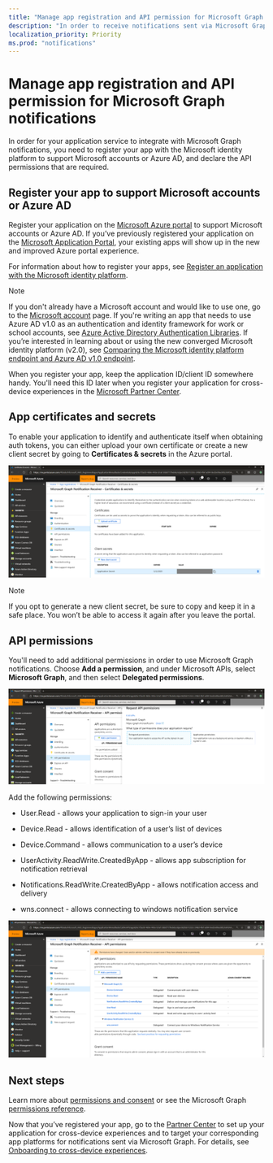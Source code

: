 ```yaml
---
title: "Manage app registration and API permission for Microsoft Graph notifications "
description: "In order to receive notifications sent via Microsoft Graph, you first need to register your application on the Microsoft Azure portal.  "
localization_priority: Priority
ms.prod: "notifications"
---
```


# Manage app registration and API permission for Microsoft Graph notifications

In order for your application service to integrate with Microsoft Graph notifications, you need to register your app with the Microsoft identity platform to support Microsoft accounts or Azure AD, and declare the API permissions that are required.

## Register your app to support Microsoft accounts or Azure AD 

Register your application on the [Microsoft Azure portal](https://portal.azure.com/#home) to support Microsoft accounts or Azure AD. If you’ve previously registered your application on the [Microsoft Application Portal](https://apps.dev.microsoft.com/), your existing apps will show up in the new and improved Azure portal experience.

For information about how to register your apps, see [Register an application with the Microsoft identity platform](auth-register-app-v2.md). 


> [!NOTE]
> If you don't already have a Microsoft account and would like to use one, go to the [Microsoft account](https://account.microsoft.com/account) page. If you're writing an app that needs to use Azure AD v1.0 as an authentication and identity framework for work or school accounts, see [Azure Active Directory Authentication Libraries](https://docs.microsoft.com/azure/active-directory/develop/active-directory-authentication-libraries). If you’re interested in learning about or using the new converged Microsoft identity platform (v2.0), see [Comparing the Microsoft identity platform endpoint and Azure AD v1.0 endpoint](https://docs.microsoft.com/en-us/azure/active-directory/develop/azure-ad-endpoint-comparison).

When you register your app, keep the application ID/client ID somewhere handy. You'll need this ID later when you register your application for cross-device experiences in the [Microsoft Partner Center](https://partner.microsoft.com/).

## App certificates and secrets

To enable your application to identify and authenticate itself when obtaining auth tokens, you can either upload your own certificate or create a new client secret by going to **Certificates & secrets** in the Azure portal.
    
![Screenshot of app certificates and secrets in the Azure portal](images/notifications-app-secrets.png)
    
> [!NOTE]
> If you opt to generate a new client secret, be sure to copy and keep it in a safe place. You won’t be able to access it again after you leave the portal.

## API permissions

You'll need to add additional permissions in order to use Microsoft Graph notifications. Choose **Add a permission**, and under Microsoft APIs, select **Microsoft Graph**, and then select **Delegated permissions**.
    
![Screenshot of the Request API permissions page of the Azure portal](images/notifications-api-permissions.png)
    
Add the following permissions:

  - User.Read - allows your application to sign-in your user

  - Device.Read - allows identification of a user’s list of devices

  - Device.Command - allows communication to a user’s device

  - UserActivity.ReadWrite.CreatedByApp - allows app subscription for
    notification retrieval

  - Notifications.ReadWrite.CreatedByApp - allows notification access
    and delivery

  - wns.connect - allows connecting to windows notification service

  ![Screenshot showing the delegated permissions for notifications in the Azure portal](images/notifications-api-permissions-list.png)

## Next steps

Learn more about [permissions and consent](https://docs.microsoft.com/en-us/azure/active-directory/develop/v2-permissions-and-consent) or see the Microsoft Graph [permissions reference](https://docs.microsoft.com/en-us/graph/permissions-reference).

Now that you’ve registered your app, go to the [Partner Center](https://partner.microsoft.com/) to set up your application for cross-device experiences and to target your corresponding app platforms for notifications sent via Microsoft Graph. For details, see [Onboarding to cross-device experiences](notifications-integration-cross-device-experiences-onboarding.md). 
